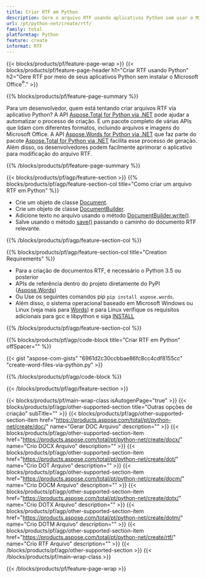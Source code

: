 ```yaml
---
title: Criar RTF em Python
description: Gere o arquivo RTF usando aplicativos Python sem usar o Microsoft Word. 
url: /pt/python-net/create/rtf/
family: total
platformtag: Python
feature: create
informat: RTF
---
```

{{< blocks/products/pf/feature-page-wrap >}}
{{< blocks/products/pf/feature-page-header h1="Criar RTF usando Python" h2="Gere RTF por meio de seus aplicativos Python sem instalar o Microsoft Office<sup>&reg;</sup>." >}}

{{% blocks/products/pf/feature-page-summary %}}

Para um desenvolvedor, quem está tentando criar arquivos RTF via aplicativo Python? A API [Aspose.Total for Python via .NET](https://products.aspose.com/total/python-net/) pode ajudar a automatizar o processo de criação. É um pacote completo de várias APIs que lidam com diferentes formatos, incluindo arquivos e imagens do Microsoft Office. A API [Aspose.Words for Python via .NET](https://products.aspose.com/words/python-net/) que faz parte do pacote [Aspose.Total for Python via .NET](https://products.aspose.com/total/python-net/) facilita esse processo de geração. Além disso, os desenvolvedores podem facilmente aprimorar o aplicativo para modificação do arquivo RTF. 

{{% /blocks/products/pf/feature-page-summary %}}

{{< blocks/products/pf/agp/feature-section >}}
{{% blocks/products/pf/agp/feature-section-col title="Como criar um arquivo RTF em Python" %}}

- Crie um objeto de classe [Document](https://reference.aspose.com/words/python-net/aspose.words/document/).
- Crie um objeto de classe [DocumentBuilder](https://reference.aspose.com/words/python-net/aspose.words/documentbuilder/).
- Adicione texto no arquivo usando o método [DocumentBuilder.write()](https://reference.aspose.com/words/python-net/aspose.words/documentbuilder/write/).
- Salve usando o método [save()](https://reference.aspose.com/words/python-net/aspose.words/document/save/) passando o caminho do documento RTF relevante.

{{% /blocks/products/pf/agp/feature-section-col %}}

{{% blocks/products/pf/agp/feature-section-col title="Creation Requirements" %}}

- Para a criação de documentos RTF, é necessário o Python 3.5 ou posterior
- APIs de referência dentro do projeto diretamente do PyPI ([Aspose.Words](https://pypi.org/project/aspose-words/)) 
- Ou Use os seguintes comandos pip ```pip install aspose.words```. 
- Além disso, o sistema operacional baseado em Microsoft Windows ou Linux (veja mais para [Words](https://docs.aspose.com/words/python-net/system-requirements/)) e para Linux verifique os requisitos adicionais para gcc e libpython e siga [INSTALL](https://docs.aspose.com/words/python-net/installation/) 

{{% /blocks/products/pf/agp/feature-section-col %}}

{{% blocks/products/pf/agp/code-block title="Criar RTF em Python" offSpacer="" %}}

{{< gist "aspose-com-gists" "6961d2c30ccbbae86fc8cc4cdf8155cc" "create-word-files-via-python.py" >}}

{{% /blocks/products/pf/agp/code-block %}}

{{< /blocks/products/pf/agp/feature-section >}}

{{< blocks/products/pf/main-wrap-class isAutogenPage="true" >}}
{{< blocks/products/pf/agp/other-supported-section title="Outras opções de criação" subTitle="" >}}
{{< blocks/products/pf/agp/other-supported-section-item href="https://products.aspose.com/total/pt/python-net/create/doc/" name="Gerar DOC Arquivo" description="" >}}
{{< blocks/products/pf/agp/other-supported-section-item href="https://products.aspose.com/total/pt/python-net/create/docx/" name="Crio DOCX Arquivo" description="" >}}
{{< blocks/products/pf/agp/other-supported-section-item href="https://products.aspose.com/total/pt/python-net/create/dot/" name="Crio DOT Arquivo" description="" >}}
{{< blocks/products/pf/agp/other-supported-section-item href="https://products.aspose.com/total/pt/python-net/create/docm/" name="Crio DOCM Arquivo" description="" >}}
{{< blocks/products/pf/agp/other-supported-section-item href="https://products.aspose.com/total/pt/python-net/create/dotx/" name="Crio DOTX Arquivo" description="" >}}
{{< blocks/products/pf/agp/other-supported-section-item href="https://products.aspose.com/total/pt/python-net/create/dotm/" name="Crio DOTM Arquivo" description="" >}}
{{< blocks/products/pf/agp/other-supported-section-item href="https://products.aspose.com/total/pt/python-net/create/rtf/" name="Crio RTF Arquivo" description="" >}}
{{< /blocks/products/pf/agp/other-supported-section >}}
{{< /blocks/products/pf/main-wrap-class >}}

{{< /blocks/products/pf/feature-page-wrap >}}